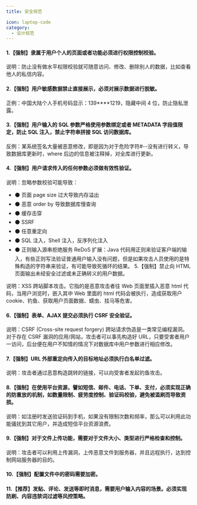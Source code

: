 ```yaml
---
title: 安全规范

icon: laptop-code
category:
  - 设计规范
---
```


#### 1.【强制】隶属于用户个人的页面或者功能必须进行权限控制校验。
说明：防止没有做水平权限校验就可随意访问、修改、删除别人的数据，比如查看他人的私信内容。
#### 2.【强制】用户敏感数据禁止直接展示，必须对展示数据进行脱敏。
正例：中国大陆个人手机号码显示：139****1219，隐藏中间 4 位，防止隐私泄露。
#### 3.【强制】用户输入的 SQL 参数严格使用参数绑定或者 METADATA 字段值限定，防止 SQL 注入，禁止字符串拼接 SQL 访问数据库。
反例：某系统签名大量被恶意修改，即是因为对于危险字符#--没有进行转义，导致数据库更新时，where 后边的信息被注释掉，对全库进行更新。
#### 4.【强制】用户请求传入的任何参数必须做有效性验证。
说明：忽略参数校验可能导致：
* ⚫ 页面 page size 过大导致内存溢出
* ⚫ 恶意 order by 导致数据库慢查询
* ⚫ 缓存击穿
* ⚫ SSRF
* ⚫ 任意重定向
* ⚫ SQL 注入，Shell 注入，反序列化注入
* ⚫ 正则输入源串拒绝服务 ReDoS
扩展：Java 代码用正则来验证客户端的输入，有些正则写法验证普通用户输入没有问题，但是如果攻击人员使用的是特殊构造的字符串来验证，有可能导致死循环的结果。 5.【强制】禁止向 HTML 页面输出未经安全过滤或未正确转义的用户数据。

说明：XSS 跨站脚本攻击。它指的是恶意攻击者往 Web 页面里插入恶意 html 代码，当用户浏览时，嵌入其中 Web 里面的 html 代码会被执行，造成获取用户 cookie、钓鱼、获取用户页面数据、蠕虫、挂马等危害。
#### 6.【强制】表单、AJAX 提交必须执行 CSRF 安全验证。
说明：CSRF (Cross-site request forgery) 跨站请求伪造是一类常见编程漏洞。对于存在 CSRF 漏洞的应用/网站，攻击者可以事先构造好 URL，只要受害者用户一访问，后台便在用户不知情的情况下对数据库中用户参数进行相应修改。
#### 7.【强制】URL 外部重定向传入的目标地址必须执行白名单过滤。
说明：攻击者通过恶意构造跳转的链接，可以向受害者发起钓鱼攻击。
#### 8.【强制】在使用平台资源，譬如短信、邮件、电话、下单、支付，必须实现正确的防重放的机制，如数量限制、疲劳度控制、验证码校验，避免被滥刷而导致资损。
说明：如注册时发送验证码到手机，如果没有限制次数和频率，那么可以利用此功能骚扰到其它用户，并造成短信平台资源浪费。
#### 9.【强制】对于文件上传功能，需要对于文件大小、类型进行严格检查和控制。
说明：攻击者可以利用上传漏洞，上传恶意文件到服务器，并且远程执行，达到控制网站服务器的目的。
#### 10.【强制】配置文件中的密码需要加密。
#### 11.【推荐】发贴、评论、发送等即时消息，需要用户输入内容的场景。必须实现防刷、内容违禁词过滤等风控策略。